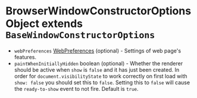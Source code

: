 # BrowserWindowConstructorOptions Object extends `BaseWindowConstructorOptions`

* `webPreferences` [WebPreferences](web-preferences.md?inline) (optional) - Settings of web page's features.
* `paintWhenInitiallyHidden` boolean (optional) - Whether the renderer should be active when `show` is `false` and it has just been created.  In order for `document.visibilityState` to work correctly on first load with `show: false` you should set this to `false`.  Setting this to `false` will cause the `ready-to-show` event to not fire.  Default is `true`.
